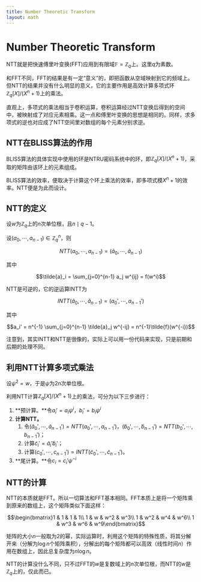 ```yaml
---
title: Number Theoretic Transform
layout: math
---
```


# Number Theoretic Transform

NTT就是把快速傅里叶变换(FFT)应用到有限域$\mathbb{F}=\mathbb{Z}_q$上。这里$q$为素数。 

和FFT不同，FFT的结果是有一定“意义”的，即把函数从空域映射到它的频域上。但NTT的结果并没有什么明显的意义，它的主要作用是高效计算多项式环$\mathbb{Z}_q[X]/(X^n+1)$上的乘法。

直观上，多项式的乘法相当于卷积运算，卷积运算经过NTT变换后得到的空间中，被映射成了对应元素相乘。这一点和傅里叶变换的思想是相同的。同样，求多项式的逆也对应成了NTT空间里对数组的每个元素分别求逆。

## NTT在BLISS算法的作用

BLISS算法的具体实现中使用的环是NTRU密码系统中的环，即$\mathbb{Z}_q[X]/(X^n+1)$，采取的矩阵由该环上的元素组成。

BLISS算法的效率，便取决于计算这个环上乘法的效率，即多项式模$X^n+1$的效率。NTT便是为此而设计。

## NTT的定义

设$w$为$\mathbb{Z}_q$上的$n$次单位根，且$n\mid q-1$。

设$(a_0,\cdots,a_{n-1})\in\mathbb{Z}_q^n$，则

$$NTT(a_0,\cdots,a_{n-1})=(\tilde{a}_0,\cdots,\tilde{a}_{n-1})$$

其中

$$\tilde{a}_i = \sum_{j=0}^{n-1} a_j w^{ij} = f(w^i)$$

NTT是可逆的，它的逆运算INTT为

$$INTT(\tilde{a}_0,\cdots,\tilde{a}_{n-1}) = (a_0',\cdots,a_{n-1}')$$

其中

$$a_i' = n^{-1} \sum_{j=0}^{n-1} \tilde{a}_j w^{-ij} = n^{-1}\tilde{f}(w^{-i})$$

注意到，其实INTT和NTT是很像的，实际上可以用一份代码来实现，只是前期和后期的处理不同。

## 利用NTT计算多项式乘法

设$\psi^2=w$，于是$\psi$为$2n$次单位根。

利用NTT计算$\mathbb{Z}_q[X]/(X^n+1)$上的乘法，可分为以下三步进行：

1. **预计算。**令$a_i'=a_i\psi^i$，$b_i'=b_i\psi^i$
2. **计算NTT。**
    1. 令$(\tilde{a}_0',\cdots,\tilde{a}_{n-1}')=NTT(a_0',\cdots,a_{n-1}')$，$(\tilde{b}_0',\cdots,\tilde{b}_{n-1}')=NTT(b_0',\cdots,b_{n-1}')$；
    2. 计算$\tilde{c}_i'=\tilde{a}_i'\tilde{b}_i'$；
    3. 计算$(c_0',\cdots,c_{n-1}')=INTT(\tilde{c}_0',\cdots,\tilde{c}_{n-1}')$。
3. **尾计算。**令$c_i=c_i'\psi^{-i}$

## NTT的计算

NTT的本质就是FFT。所以一切算法和FFT基本相同。FFT本质上是将一个矩阵乘到原来的数组上，这个矩阵类似下面这样：

$$\begin{bmatrix}1 & 1 & 1 & 1\\ 1 & w & w^2 & w^3\\ 1 & w^2 & w^4 & w^6\\ 1 & w^3 & w^6 & w^9\end{bmatrix}$$

矩阵的大小$n$一般取为2的幂，实际运算时，利用这个矩阵的特殊性质，将其分解开来（分解为$\log n$个矩阵乘积），分解出的每个矩阵都可以高效（线性时间$n$）作用在数组上，因此总复杂度为$n\log n$。

NTT的计算没什么不同，只不过FFT的$w$是复数域上的$n$次单位根，而NTT的$w$是$\mathbb{Z}_q$上的，仅此而已。
